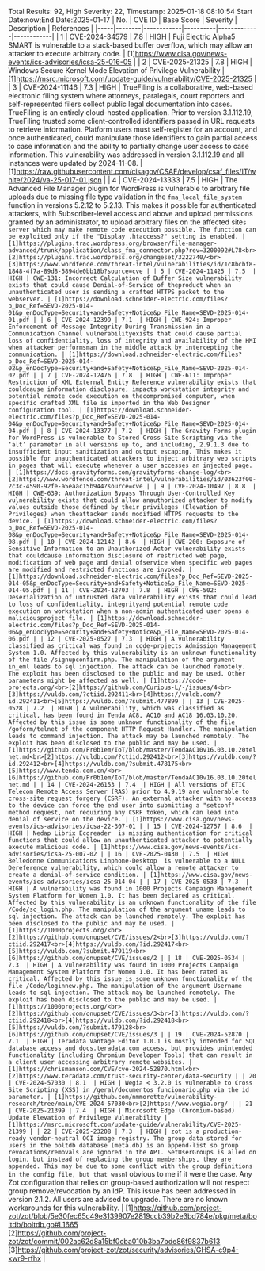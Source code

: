 Total Results: 92, High Severity: 22, Timestamp: 2025-01-18 08:10:54
Start Date:now;End Date:2025-01-17
| No. | CVE ID | Base Score | Severity | Description | References |
|-----|--------|------------|----------|-------------|------------|
| 1 | CVE-2024-34579 | 7.8  | HIGH | Fuji Electric Alpha5 SMART is vulnerable to a stack-based buffer overflow, which may allow an attacker to execute arbitrary code. | [1]https://www.cisa.gov/news-events/ics-advisories/icsa-25-016-05 |
| 2 | CVE-2025-21325 | 7.8  | HIGH | Windows Secure Kernel Mode Elevation of Privilege Vulnerability | [1]https://msrc.microsoft.com/update-guide/vulnerability/CVE-2025-21325 |
| 3 | CVE-2024-11146 | 7.3  | HIGH | TrueFiling is a collaborative, web-based electronic filing system where attorneys, paralegals, court reporters and self-represented filers collect public legal documentation into cases. TrueFiling is an entirely cloud-hosted application. Prior to version 3.1.112.19, TrueFiling trusted some client-controlled identifiers passed in URL requests to retrieve information. Platform users must self-register for an account, and once authenticated, could manipulate those identifiers to gain partial access to case information and the ability to partially change user access to case information. This vulnerability was addressed in version 3.1.112.19 and all instances were updated by 2024-11-08. | [1]https://raw.githubusercontent.com/cisagov/CSAF/develop/csaf_files/IT/white/2024/va-25-017-01.json |
| 4 | CVE-2024-13333 | 7.5  | HIGH | The Advanced File Manager plugin for WordPress is vulnerable to arbitrary file uploads due to missing file type validation in the `fma_local_file_system` function in versions 5.2.12 to 5.2.13. This makes it possible for authenticated attackers, with Subscriber-level access and above and upload permissions granted by an administrator, to upload arbitrary files on the affected site`s server which may make remote code execution possible. The function can be exploited only if the "Display .htaccess?" setting is enabled. | [1]https://plugins.trac.wordpress.org/browser/file-manager-advanced/trunk/application/class_fma_connector.php?rev=3200092#L78<br>[2]https://plugins.trac.wordpress.org/changeset/3222740/<br>[3]https://www.wordfence.com/threat-intel/vulnerabilities/id/1c8bcbf8-1848-4f7a-89d8-5894de0bb18b?source=cve |
| 5 | CVE-2024-11425 | 7.5  | HIGH | CWE-131: Incorrect Calculation of Buffer Size vulnerability exists that could cause Denial-of-Service of theproduct when an unauthenticated user is sending a crafted HTTPS packet to the webserver. | [1]https://download.schneider-electric.com/files?p_Doc_Ref=SEVD-2025-014-01&p_enDocType=Security+and+Safety+Notice&p_File_Name=SEVD-2025-014-01.pdf |
| 6 | CVE-2024-12399 | 7.1  | HIGH | CWE-924: Improper Enforcement of Message Integrity During Transmission in a Communication Channel vulnerabilityexists that could cause partial loss of confidentiality, loss of integrity and availability of the HMI when attacker performsman in the middle attack by intercepting the communication. | [1]https://download.schneider-electric.com/files?p_Doc_Ref=SEVD-2025-014-02&p_enDocType=Security+and+Safety+Notice&p_File_Name=SEVD-2025-014-02.pdf |
| 7 | CVE-2024-12476 | 7.8  | HIGH | CWE-611: Improper Restriction of XML External Entity Reference vulnerability exists that couldcause information disclosure, impacts workstation integrity and potential remote code execution on thecompromised computer, when specific crafted XML file is imported in the Web Designer configuration tool. | [1]https://download.schneider-electric.com/files?p_Doc_Ref=SEVD-2025-014-04&p_enDocType=Security+and+Safety+Notice&p_File_Name=SEVD-2025-014-04.pdf |
| 8 | CVE-2024-13377 | 7.2  | HIGH | The Gravity Forms plugin for WordPress is vulnerable to Stored Cross-Site Scripting via the ‘alt’ parameter in all versions up to, and including, 2.9.1.3 due to insufficient input sanitization and output escaping. This makes it possible for unauthenticated attackers to inject arbitrary web scripts in pages that will execute whenever a user accesses an injected page. | [1]https://docs.gravityforms.com/gravityforms-change-log/<br>[2]https://www.wordfence.com/threat-intel/vulnerabilities/id/03623f00-2c3c-4590-92fe-a5eaac15b944?source=cve |
| 9 | CVE-2024-10497 | 8.8  | HIGH | CWE-639: Authorization Bypass Through User-Controlled Key vulnerability exists that could allow anauthorized attacker to modify values outside those defined by their privileges (Elevation of Privileges) when theattacker sends modified HTTPS requests to the device. | [1]https://download.schneider-electric.com/files?p_Doc_Ref=SEVD-2025-014-08&p_enDocType=Security+and+Safety+Notice&p_File_Name=SEVD-2025-014-08.pdf |
| 10 | CVE-2024-12142 | 8.6  | HIGH | CWE-200: Exposure of Sensitive Information to an Unauthorized Actor vulnerability exists that couldcause information disclosure of restricted web page, modification of web page and denial ofservice when specific web pages are modified and restricted functions are invoked. | [1]https://download.schneider-electric.com/files?p_Doc_Ref=SEVD-2025-014-05&p_enDocType=Security+and+Safety+Notice&p_File_Name=SEVD-2025-014-05.pdf |
| 11 | CVE-2024-12703 | 7.8  | HIGH | CWE-502: Deserialization of untrusted data vulnerability exists that could lead to loss of confidentiality, integrityand potential remote code execution on workstation when a non-admin authenticated user opens a maliciousproject file. | [1]https://download.schneider-electric.com/files?p_Doc_Ref=SEVD-2025-014-06&p_enDocType=Security+and+Safety+Notice&p_File_Name=SEVD-2025-014-06.pdf |
| 12 | CVE-2025-0527 | 7.3  | HIGH | A vulnerability classified as critical was found in code-projects Admission Management System 1.0. Affected by this vulnerability is an unknown functionality of the file /signupconfirm.php. The manipulation of the argument in_eml leads to sql injection. The attack can be launched remotely. The exploit has been disclosed to the public and may be used. Other parameters might be affected as well. | [1]https://code-projects.org/<br>[2]https://github.com/Curious-L/-/issues/4<br>[3]https://vuldb.com/?ctiid.292411<br>[4]https://vuldb.com/?id.292411<br>[5]https://vuldb.com/?submit.477899 |
| 13 | CVE-2025-0528 | 7.2  | HIGH | A vulnerability, which was classified as critical, has been found in Tenda AC8, AC10 and AC18 16.03.10.20. Affected by this issue is some unknown functionality of the file /goform/telnet of the component HTTP Request Handler. The manipulation leads to command injection. The attack may be launched remotely. The exploit has been disclosed to the public and may be used. | [1]https://github.com/Pr0b1em/IoT/blob/master/TendaAC10v16.03.10.20telnet.md<br>[2]https://vuldb.com/?ctiid.292412<br>[3]https://vuldb.com/?id.292412<br>[4]https://vuldb.com/?submit.478175<br>[5]https://www.tenda.com.cn/<br>[6]https://github.com/Pr0b1em/IoT/blob/master/TendaAC10v16.03.10.20telnet.md |
| 14 | CVE-2024-26153 | 7.4  | HIGH | All versions of ETIC Telecom Remote Access Server (RAS) prior to 4.9.19 are vulnerable to cross-site request forgery (CSRF). An external attacker with no access to the device can force the end user into submitting a "setconf" method request, not requiring any CSRF token, which can lead into denial of service on the device. | [1]https://www.cisa.gov/news-events/ics-advisories/icsa-22-307-01 |
| 15 | CVE-2024-12757 | 8.6  | HIGH | Nedap Librix Ecoreader  is missing authentication for critical functions that could allow an unauthenticated attacker to potentially execute malicious code. | [1]https://www.cisa.gov/news-events/ics-advisories/icsa-25-007-02 |
| 16 | CVE-2025-0430 | 7.5  | HIGH | Belledonne Communications Linphone-Desktop  is vulnerable to a NULL Dereference vulnerability, which could allow a remote attacker to create a denial-of-service condition. | [1]https://www.cisa.gov/news-events/ics-advisories/icsa-25-014-04 |
| 17 | CVE-2025-0533 | 7.3  | HIGH | A vulnerability was found in 1000 Projects Campaign Management System Platform for Women 1.0. It has been declared as critical. Affected by this vulnerability is an unknown functionality of the file /Code/sc_login.php. The manipulation of the argument uname leads to sql injection. The attack can be launched remotely. The exploit has been disclosed to the public and may be used. | [1]https://1000projects.org/<br>[2]https://github.com/onupset/CVE/issues/2<br>[3]https://vuldb.com/?ctiid.292417<br>[4]https://vuldb.com/?id.292417<br>[5]https://vuldb.com/?submit.479119<br>[6]https://github.com/onupset/CVE/issues/2 |
| 18 | CVE-2025-0534 | 7.3  | HIGH | A vulnerability was found in 1000 Projects Campaign Management System Platform for Women 1.0. It has been rated as critical. Affected by this issue is some unknown functionality of the file /Code/loginnew.php. The manipulation of the argument Username leads to sql injection. The attack may be launched remotely. The exploit has been disclosed to the public and may be used. | [1]https://1000projects.org/<br>[2]https://github.com/onupset/CVE/issues/3<br>[3]https://vuldb.com/?ctiid.292418<br>[4]https://vuldb.com/?id.292418<br>[5]https://vuldb.com/?submit.479128<br>[6]https://github.com/onupset/CVE/issues/3 |
| 19 | CVE-2024-52870 | 7.1  | HIGH | Teradata Vantage Editor 1.0.1 is mostly intended for SQL database access and docs.teradata.com access, but provides unintended functionality (including Chromium Developer Tools) that can result in a client user accessing arbitrary remote websites. | [1]https://chrismanson.com/CVE/cve-2024-52870.html<br>[2]https://www.teradata.com/trust-security-center/data-security |
| 20 | CVE-2024-57030 | 8.1  | HIGH | Wegia < 3.2.0 is vulnerable to Cross Site Scripting (XSS) in /geral/documentos_funcionario.php via the id parameter. | [1]https://github.com/nmmorette/vulnerability-research/tree/main/CVE-2024-57030<br>[2]https://www.wegia.org/ |
| 21 | CVE-2025-21399 | 7.4  | HIGH | Microsoft Edge (Chromium-based) Update Elevation of Privilege Vulnerability | [1]https://msrc.microsoft.com/update-guide/vulnerability/CVE-2025-21399 |
| 22 | CVE-2025-23208 | 7.3  | HIGH | zot is a production-ready vendor-neutral OCI image registry. The group data stored for users in the boltdb database (meta.db) is an append-list so group revocations/removals are ignored in the API. SetUserGroups is alled on login, but instead of replacing the group memberships, they are appended. This may be due to some conflict with the group definitions in the config file, but that wasn`t obvious to me if it were the case. Any Zot configuration that relies on group-based authorization will not respect group remove/revocation by an IdP. This issue has been addressed in version 2.1.2. All users are advised to upgrade. There are no known workarounds for this vulnerability. | [1]https://github.com/project-zot/zot/blob/5e30fec65c49e3139907e2819ccb39b2e3bd784e/pkg/meta/boltdb/boltdb.go#L1665<br>[2]https://github.com/project-zot/zot/commit/002ac62d8a15bf0cba010b3ba7bde86f9837b613<br>[3]https://github.com/project-zot/zot/security/advisories/GHSA-c9p4-xwr9-rfhx |

